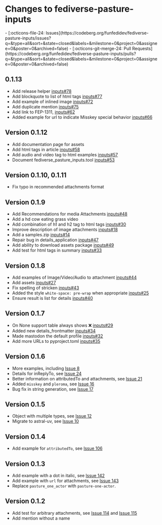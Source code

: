 # Changes to fediverse-pasture-inputs

<div class="grid cards" markdown>
- [:octicons-file-24: Issues](https://codeberg.org/funfedidev/fediverse-pasture-inputs/issues?q=&type=all&sort=&state=closed&labels=&milestone=0&project=0&assignee=0&poster=0&archived=false)
- [:octicons-git-merge-24: Pull Requests](https://codeberg.org/funfedidev/fediverse-pasture-inputs/pulls?q=&type=all&sort=&state=closed&labels=&milestone=0&project=0&assignee=0&poster=0&archived=false)
</div>

## 0.1.13

- Add release helper [inputs#78](https://codeberg.org/funfedidev/fediverse-pasture-inputs/issues/78)
- Add blockquote to list of html tags [inputs#77](https://codeberg.org/funfedidev/fediverse-pasture-inputs/issues/77)
- Add example of inlined image [inputs#72](https://codeberg.org/funfedidev/fediverse-pasture-inputs/issues/72)
- Add duplicate mention [inputs#75](https://codeberg.org/funfedidev/fediverse-pasture-inputs/issues/75)
- Add link to FEP-1311, [inputs#62](https://codeberg.org/funfedidev/fediverse-pasture-inputs/issues/62)
- Added example for url to indicate Misskey special behavior [inputs#66](https://codeberg.org/funfedidev/fediverse-pasture-inputs/issues/66)

## Version 0.1.12

- Add documentation page for assets
- Add html tags in article [inputs#58](https://codeberg.org/funfedidev/fediverse-pasture-inputs/issues/58)
- Add audio and video tag to html examples [inputs#57](https://codeberg.org/funfedidev/fediverse-pasture-inputs/issues/57)
- Document fediverse_pasture_inputs.tool [inputs#53](https://codeberg.org/funfedidev/fediverse-pasture-inputs/issues/53)

## Version 0.1.10, 0.1.11

- Fix typo in recommended attachments format

## Version 0.1.9

- Add Recommendations for media Attachments [inputs#48](https://codeberg.org/funfedidev/fediverse-pasture-inputs/issues/48)
- Add a hd cow eating grass video
- Add combination of h1 and h2 tag to html tags [inputs#30](https://codeberg.org/funfedidev/fediverse-pasture-inputs/issues/30)
- Improve description of image attachments [inputs#18](https://codeberg.org/funfedidev/fediverse-pasture-inputs/issues/18)
- Add a samples.zip [inputs#14](https://codeberg.org/funfedidev/fediverse-pasture-inputs/issues/14)
- Repair bug in details_application [inputs#47](https://codeberg.org/funfedidev/fediverse-pasture-inputs/issues/47)
- Add ability to download assets package [inputs#49](https://codeberg.org/funfedidev/fediverse-pasture-inputs/issues/49)
- Add test for html tags in summary [inputs#33](https://codeberg.org/funfedidev/fediverse-pasture-inputs/issues/33)

## Version 0.1.8

- Add examples of Image/Video/Audio to attachment [inputs#44](https://codeberg.org/funfedidev/fediverse-pasture-inputs/issues/44)
- Add assets [inputs#27](https://codeberg.org/funfedidev/fediverse-pasture-inputs/issues/27)
- Fix spelling of stricken [inputs#43](https://codeberg.org/funfedidev/fediverse-pasture-inputs/issues/43)
- Added the style `white-space: pre-wrap` when appropriate [inputs#25](https://codeberg.org/funfedidev/fediverse-pasture-inputs/issues/25)
- Ensure result is list for details [inputs#40](https://codeberg.org/funfedidev/fediverse-pasture-inputs/issues/40)

## Version 0.1.7

- On None support table always shows ❌ [inputs#29](https://codeberg.org/funfedidev/fediverse-pasture-inputs/issues/29)
- Added new details_frontmatter [inputs#34](https://codeberg.org/funfedidev/fediverse-pasture-inputs/issues/34)
- Made mastodon the default profile [inputs#32](https://codeberg.org/funfedidev/fediverse-pasture-inputs/issues/32)
- Add more URLs to pyproject.toml [inputs#35](https://codeberg.org/funfedidev/fediverse-pasture-inputs/issues/35)

## Version 0.1.6

- More examples, including [Issue 8](https://codeberg.org/funfedidev/fediverse-pasture-inputs/issues/8)
- Details for inReplyTo, see [Issue 24](https://codeberg.org/funfedidev/fediverse-pasture-inputs/issues/24)
- Better information on attributedTo and attachments, see [Issue 21](https://codeberg.org/funfedidev/fediverse-pasture-inputs/issues/21)
- Added `misskey` and `pleroma`, see [Issue 16](https://codeberg.org/funfedidev/fediverse-pasture-inputs/issues/16)
- Bug fix in string generation, see [Issue 17](https://codeberg.org/funfedidev/fediverse-pasture-inputs/issues/17)

## Version 0.1.5

- Object with multiple types, see [Issue 12](https://codeberg.org/funfedidev/fediverse-pasture-inputs/issues/12)
- Migrate to astral-uv, see [Issue 10](https://codeberg.org/funfedidev/fediverse-pasture-inputs/issues/10)

## Version 0.1.4

- Add example for `attributedTo`, see [Issue 106](https://codeberg.org/helge/funfedidev/issues/106)

## Version 0.1.3

- Add example with a dot in italic, see [Issue 142](https://codeberg.org/helge/funfedidev/issues/142)
- Add example with `url` for attachments, see [Issue 143](https://codeberg.org/helge/funfedidev/issues/143)
- Replace `pasture_one_actor` with `pasture-one-actor`.

## Version 0.1.2

- Add test for arbitrary attachments, see [Issue 114](https://codeberg.org/helge/funfedidev/issues/114)
    and [Issue 115](https://codeberg.org/helge/funfedidev/issues/115)
- Add mention without a name
